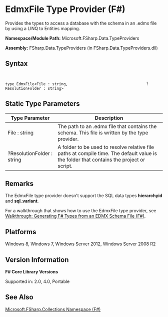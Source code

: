 # EdmxFile Type Provider (F#)

Provides the types to access a database with the schema in an .edmx file by using a LINQ to Entities mapping.

**Namespace/Module Path:** Microsoft.FSharp.Data.TypeProviders

**Assembly:** FSharp.Data.TypeProviders (in FSharp.Data.TypeProviders.dll)


## Syntax


```


type EdmxFile<File : string,                                   ?ResolutionFolder : string>

```



## Static Type Parameters


|Type Parameter|Description|
|--------------|-----------|
|File : string|The path to an .edmx file that contains the schema. This file is written by the type provider.|
|?ResolutionFolder : string|A folder to be used to resolve relative file paths at compile time. The default value is the folder that contains the project or script.|

## Remarks
The EdmxFile type provider doesn't support the SQL data types **hierarchyid** and **sql_variant**.

For a walkthrough that shows how to use the EdmxFile type provider, see [Walkthrough: Generating F&#35; Types from an EDMX Schema File &#40;F&#35;&#41;](Walkthrough---Generating-FSharp-Types-from-an-EDMX-Schema-File-%28FSharp%29.md).


## Platforms
Windows 8, Windows 7, Windows Server 2012, Windows Server 2008 R2


## Version Information
**F# Core Library Versions**

Supported in: 2.0, 4.0, Portable


## See Also
[Microsoft.FSharp.Collections Namespace &#40;F&#35;&#41;](Microsoft.FSharp.Collections-Namespace-%28FSharp%29.md)

